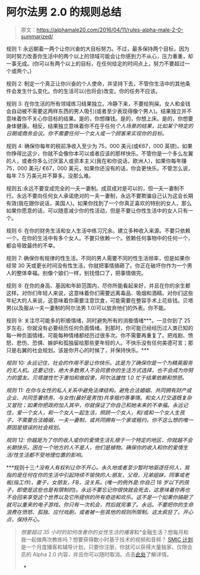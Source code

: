 # 阿尔法男 2.0 的规则总结

> 原文：<https://alphamale20.com/2016/04/11/rules-alpha-male-2-0-summarized/>

规则 1: 永远朝着一两个让你兴奋的大目标努力。不过，最多保持两个目标，因为同时努力改善你生活中的两个以上的领域可能会让你感到力不从心，压力重重，却一事无成。(你可以有两个以上的目标，在任何给定的时间点上，努力不要超过一个或两个。)

规则 2: 制定一个真正让你兴奋的个人使命，并坚持下去，不管你生活中的其他条件会发生什么变化。你的生活可以(也将会)改变。你的任务不应该。

规则 3: 在你生活的所有领域练习结果独立。冷静下来，不要给狗屎。女人和金钱会自动被不需要这两样东西的男人吸引(或者至少表现得像个男人)。结果独立并不意味着你不关心你目标的结果。是的，你想赚钱。是的，你想上床。是的，你想要身体健康。相反，结果独立意味着你不在乎任何*个人场景的结果，比如某个特定的日期或商务会议。你不需要任何一个女人或一个顾客来实现你的目标。*

规则 4: 确保你每年的税前净收入至少为 75，000 美元(或€67，000 英镑)。如果你挣得比这少，你就不会像你本可以或者应该的那样快乐。不管你是一个多么左翼的人，或者你多么讨厌富人或资本主义(我在和你说话，欧洲人)，如果你每年赚 75，000 美元/ €67，000 美元，如果你还没有的话，你会更快乐。不管怎么说，每年 7.5 万美元并不算多。没那么难。

规则五:永远不要变成完全的一夫一妻制。成双成对是可以的，但一夫一妻制不行。永远不要向任何女人承诺绝对的一夫一妻制，永远不要欺骗自己认为这会长期有效(我在跟你说话，美国人)。如果你找到了一个你真正喜欢的特别的女人，那么如果你愿意的话，可以随意减少你的性活动，但是不要让你性生活中的女人只有一个。

规则 6: 在你的财务生活和女人生活中练习冗余。建立多种收入来源。不要只依赖一个。在你的生活中有多个女人。不要只依赖一个。依赖任何事物中的任何一个，都会导致最终的不幸。

规则 7: 确保你有规律的性生活。不同的男人需要不同的性生活频率，但是如果你经常 30 天或更长时间没有性生活，你就把事情搞砸了。你正在破坏你作为一个男人的整体幸福。别像个娘们一样，别找借口了，把事情做完。

规则 8: 在你的身高、基因和年龄范围内，尽你所能看起来好，并且在你的余生都这样。对你们年轻人来说，这意味着你们需要远离毒品、吸烟和酒精。对你们这些年纪大的人来说，这意味着你需要注意饮食，可能需要在整容手术上花些钱。贝塔男(以及服从一夫一妻制的阿尔法男 1.0)可以放弃他们的外表。你不能。

规则 9: 关注尽可能多的积极情绪，同时避免所有的消极情绪***。一旦你到了 25 岁左右，你就没有必要经历任何负面情绪。到那时，你可能已经经历过人类已知的每一种负面情绪，可能每种情绪都经历过很多次。你不需要再重复了。把戏剧、愤怒、悲伤、恐惧、嫉妒和孤独留给那些更年轻的人。不快乐没有任何美德可言；那只是右翼的社会规划。该是你开心的时候了，并保持快乐。***

*规则 10: 永远记住，社会的作用不是让你快乐。这是为了确保你是一个为精英服务的无人机。还要记住，绝大多数男人不会同意你的生活方式选择，也不会成为你努力的盟友。贝塔雄性忙于害怕和做奴隶，阿尔法雄性 1.0 忙于结果依赖和愤怒。*

*规则 11: 在你与女性的私人关系中避免法律结构。避免合法婚姻、共同拥有财产或企业、共同签署债务、与女性(最好是男性)共享租约等事情。和女人打交道既复杂又冒险；如果你把政府加入其中，你就保证了你自己和她未来的不幸福。永远记住，爱一个女人，和一个女人一起生活，照顾一个女人，和/或和一个女人生孩子，不需要合法婚姻，一夫一妻制，或共同拥有一个家或租约。你不这么想的唯一原因是错误的社会规划。*

*规则 12: 你越是为了你的收入或你的爱情生活扎根于一个特定的地区，你就越不会长期快乐。困在一个地方的人不是人，他们是植物。确保你的收入和你的爱情生活/性生活都不受地理位置的影响。*

***规则十三:**没有人有权利让你不开心。永久地或者至少暂时地驱逐任何人，我指的是任何在你的生活中引起持续不愉快的人:朋友，父母，兄弟姐妹，同事或老板(指工作)，妻子，女朋友，FB，没关系。(唯一的例外是:你自己 18 岁以下的孩子，即使是这些也是有限制的)。永远不要忘记你很快就会死去，这意味着你再也不会回来享受这个世界以及它所提供的所有奇迹和欢乐。这不是一个如果你搞砸了就可以重来的电子游戏。你只有一次机会，然后就完事了。永远。不要把你的生命浪费在愤怒、孤独、应付戏剧，或者被一些其他的规则所限制。这太疯狂了。开心点，保持开心。*

> *想要超过 35 小时的如何改善你的女性生活的播客*和*金融生活？想每月和我一起做两次教练吗？想要获得数小时基于技术的视频和音频？ [SMIC 计划](https://alphamale20.kartra.com/page/vIL17)是一个月度播客和辅导计划，只要你注册，你就可以获得大量独家、仅限会员的 Alpha 2.0 内容，并且你可以随时取消。点击[此处](https://alphamale20.kartra.com/page/vIL17)了解详情。
> 
> *